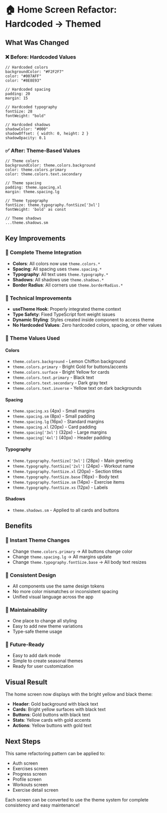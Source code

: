# 🏠 Home Screen Refactor: Hardcoded → Themed

## What Was Changed

### ❌ **Before: Hardcoded Values**
```tsx
// Hardcoded colors
backgroundColor: "#F2F2F7"
color: "#007AFF"
color: "#8E8E93"

// Hardcoded spacing
padding: 20
margin: 15

// Hardcoded typography
fontSize: 28
fontWeight: "bold"

// Hardcoded shadows
shadowColor: "#000"
shadowOffset: { width: 0, height: 2 }
shadowOpacity: 0.1
```

### ✅ **After: Theme-Based Values**
```tsx
// Theme colors
backgroundColor: theme.colors.background
color: theme.colors.primary
color: theme.colors.text.secondary

// Theme spacing
padding: theme.spacing.xl
margin: theme.spacing.lg

// Theme typography
fontSize: theme.typography.fontSize['3xl']
fontWeight: 'bold' as const

// Theme shadows
...theme.shadows.sm
```

## Key Improvements

### 🎨 **Complete Theme Integration**
- **Colors**: All colors now use `theme.colors.*`
- **Spacing**: All spacing uses `theme.spacing.*`
- **Typography**: All text uses `theme.typography.*`
- **Shadows**: All shadows use `theme.shadows.*`
- **Border Radius**: All corners use `theme.borderRadius.*`

### 🔧 **Technical Improvements**
- **useTheme Hook**: Properly integrated theme context
- **Type Safety**: Fixed TypeScript font weight issues
- **Dynamic Styling**: Styles created inside component to access theme
- **No Hardcoded Values**: Zero hardcoded colors, spacing, or other values

### 🎯 **Theme Values Used**

#### Colors
- `theme.colors.background` - Lemon Chiffon background
- `theme.colors.primary` - Bright Gold for buttons/accents
- `theme.colors.surface` - Bright Yellow for cards
- `theme.colors.text.primary` - Black text
- `theme.colors.text.secondary` - Dark gray text
- `theme.colors.text.inverse` - Yellow text on dark backgrounds

#### Spacing
- `theme.spacing.xs` (4px) - Small margins
- `theme.spacing.sm` (8px) - Small padding
- `theme.spacing.lg` (16px) - Standard margins
- `theme.spacing.xl` (20px) - Card padding
- `theme.spacing['3xl']` (32px) - Large margins
- `theme.spacing['4xl']` (40px) - Header padding

#### Typography
- `theme.typography.fontSize['3xl']` (28px) - Main greeting
- `theme.typography.fontSize['2xl']` (24px) - Workout name
- `theme.typography.fontSize.xl` (20px) - Section titles
- `theme.typography.fontSize.base` (16px) - Body text
- `theme.typography.fontSize.sm` (14px) - Exercise items
- `theme.typography.fontSize.xs` (12px) - Labels

#### Shadows
- `theme.shadows.sm` - Applied to all cards and buttons

## Benefits

### 🚀 **Instant Theme Changes**
- Change `theme.colors.primary` → All buttons change color
- Change `theme.spacing.lg` → All margins update
- Change `theme.typography.fontSize.base` → All body text resizes

### 🎨 **Consistent Design**
- All components use the same design tokens
- No more color mismatches or inconsistent spacing
- Unified visual language across the app

### 🔧 **Maintainability**
- One place to change all styling
- Easy to add new theme variations
- Type-safe theme usage

### 🌙 **Future-Ready**
- Easy to add dark mode
- Simple to create seasonal themes
- Ready for user customization

## Visual Result

The home screen now displays with the bright yellow and black theme:
- **Header**: Gold background with black text
- **Cards**: Bright yellow surfaces with black text
- **Buttons**: Gold buttons with black text
- **Stats**: Yellow cards with gold accents
- **Actions**: Yellow buttons with gold text

## Next Steps

This same refactoring pattern can be applied to:
- Auth screen
- Exercises screen
- Progress screen
- Profile screen
- Workouts screen
- Exercise detail screen

Each screen can be converted to use the theme system for complete consistency and easy maintenance!
